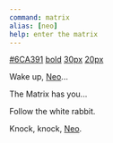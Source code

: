 ```yaml
---
command: matrix
alias: [neo]
help: enter the matrix
---
```


[#6CA391](css:color)
[bold](css:font-weight)
[30px](css:font-size)
[20px](css:margin-top)
[](system:clear)
[](sleep:500)

[](ui:animate)
Wake up, [Neo](const:args)...
[](sleep:2000)
[](system:clear)

[](ui:animate)
The Matrix has you...
[](sleep:2000)
[](system:clear)

[](ui:animate)
Follow the white rabbit.
[](sleep:2000)
[](system:clear)

[](sleep:100)
Knock, knock, [Neo](const:args).
[](sleep:2000)
[](system:clear)
[](sleep:500)
[](system:clear)

